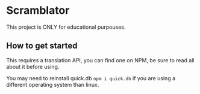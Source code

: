 Scramblator
===========

This project is ONLY for educational purpouses.

How to get started
------------------
This requires a translation API, you can find one on NPM, be sure to read all about it before using.

You may need to reinstall quick.db `npm i quick.db` if you are using a different operating system than linux.